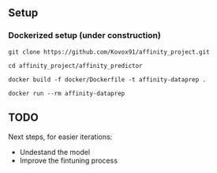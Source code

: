 ## Setup
### Dockerized setup (under construction)
```
git clone https://github.com/Kovox91/affinity_project.git

cd affinity_project/affinity_predictor

docker build -f docker/Dockerfile -t affinity-dataprep .

docker run --rm affinity-dataprep

``` 

## TODO
Next steps, for easier iterations:
- Undestand the model
- Improve the fintuning process

